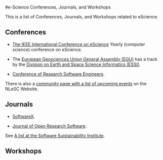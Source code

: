 #e-Science Conferences, Journals, and Workshops

This is a list of Conferences, Journals, and Workshops related to eScience.

## Conferences

* [The IEEE International Conference on eScience](https://escience-conference.org/) Yearly (computer science) conference on eScience.

* The [European Geosciences Union General Assembly (EGU)](http://www.egu.eu/) has a track by the [Division on Earth and Space Science Informatics (ESSI)](http://www.egu.eu/essi/home/).

* [Conference of Research Software Engineers](http://www.software.ac.uk/news/2016-05-09-first-ever-conference-research-software-engineers-call-participation).

There is also a [community page with a list of upcoming events](https://www.esciencecenter.nl/community) on the NLeSC Website.

## Journals


* [SoftwareX](http://www.journals.elsevier.com/softwarex/).

* [Journal of Open Research Software](http://openresearchsoftware.metajnl.com/).

See [A list at the Software Suistainability Institute](http://www.software.ac.uk/resources/guides/which-journals-should-i-publish-my-software).

## Workshops
